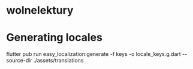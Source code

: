 # wolnelektury

# Generating locales

flutter pub run easy_localization:generate -f keys -o locale_keys.g.dart --source-dir ./assets/translations
